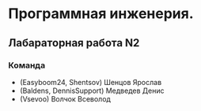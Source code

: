 # Программная инженерия.

## Лабараторная работа N2

### Команда

-   (Easyboom24, Shentsov) Шенцов Ярослав
-   (Baldens, DennisSupport) Медведев Денис
-   (Vsevoo) Волчок Всеволод  